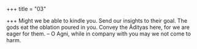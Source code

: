 +++
title = "03"

+++
Might we be able to kindle you. Send our insights to their goal. The gods  eat the oblation poured in you.
Convey the Ādityas here, for we are eager for them. – O Agni, while in  company with you may we not come to harm. 